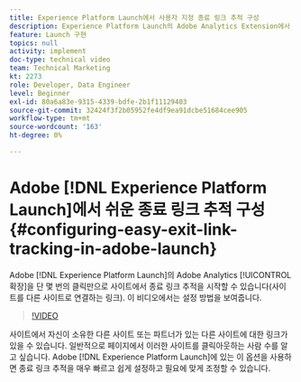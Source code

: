 ```yaml
---
title: Experience Platform Launch에서 사용자 지정 종료 링크 추적 구성
description: Experience Platform Launch의 Adobe Analytics Extension에서 몇 번의 클릭만으로 사이트에서 종료 링크 추적을 시작할 수 있습니다(사이트를 다른 사이트로 유도하는 링크). 이 비디오에서는 설정 방법을 보여줍니다.
feature: Launch 구현
topics: null
activity: implement
doc-type: technical video
team: Technical Marketing
kt: 2273
role: Developer, Data Engineer
level: Beginner
exl-id: 80a6a83e-9315-4339-bdfe-2b1f11129403
source-git-commit: 32424f3f2b05952fe4df9ea91dcbe51684cee905
workflow-type: tm+mt
source-wordcount: '163'
ht-degree: 0%

---
```


# Adobe [!DNL Experience Platform Launch]에서 쉬운 종료 링크 추적 구성 {#configuring-easy-exit-link-tracking-in-adobe-launch}

Adobe [!DNL Experience Platform Launch]의 Adobe Analytics [!UICONTROL 확장]을 단 몇 번의 클릭만으로 사이트에서 종료 링크 추적을 시작할 수 있습니다(사이트를 다른 사이트로 연결하는 링크). 이 비디오에서는 설정 방법을 보여줍니다.

>[!VIDEO](https://video.tv.adobe.com/v/25763/?quality=12)

사이트에서 자신이 소유한 다른 사이트 또는 파트너가 있는 다른 사이트에 대한 링크가 있을 수 있습니다. 일반적으로 페이지에서 이러한 사이트를 클릭아웃하는 사람 수를 알고 싶습니다. Adobe [!DNL Experience Platform Launch]에 있는 이 옵션을 사용하면 종료 링크 추적을 매우 빠르고 쉽게 설정하고 필요에 맞게 조정할 수 있습니다.
